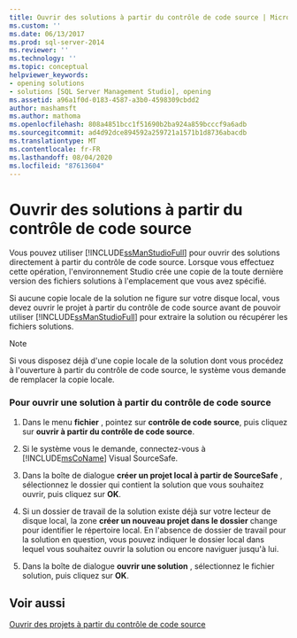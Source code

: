 ```yaml
---
title: Ouvrir des solutions à partir du contrôle de code source | Microsoft Docs
ms.custom: ''
ms.date: 06/13/2017
ms.prod: sql-server-2014
ms.reviewer: ''
ms.technology: ''
ms.topic: conceptual
helpviewer_keywords:
- opening solutions
- solutions [SQL Server Management Studio], opening
ms.assetid: a96a1f0d-0183-4587-a3b0-4598309cbdd2
author: mashamsft
ms.author: mathoma
ms.openlocfilehash: 808a4851bcc1f51690b2ba924a859bcccf9a6adb
ms.sourcegitcommit: ad4d92dce894592a259721a1571b1d8736abacdb
ms.translationtype: MT
ms.contentlocale: fr-FR
ms.lasthandoff: 08/04/2020
ms.locfileid: "87613604"
---
```

# <a name="open-solutions-from-source-control"></a>Ouvrir des solutions à partir du contrôle de code source
  Vous pouvez utiliser [!INCLUDE[ssManStudioFull](../includes/ssmanstudiofull-md.md)] pour ouvrir des solutions directement à partir du contrôle de code source. Lorsque vous effectuez cette opération, l'environnement Studio crée une copie de la toute dernière version des fichiers solutions à l'emplacement que vous avez spécifié.  
  
 Si aucune copie locale de la solution ne figure sur votre disque local, vous devez ouvrir le projet à partir du contrôle de code source avant de pouvoir utiliser [!INCLUDE[ssManStudioFull](../includes/ssmanstudiofull-md.md)] pour extraire la solution ou récupérer les fichiers solutions.  
  
> [!NOTE]  
>  Si vous disposez déjà d'une copie locale de la solution dont vous procédez à l'ouverture à partir du contrôle de code source, le système vous demande de remplacer la copie locale.  
  
### <a name="to-open-a-solution-from-source-control"></a>Pour ouvrir une solution à partir du contrôle de code source  
  
1.  Dans le menu **fichier** , pointez sur **contrôle de code source**, puis cliquez sur **ouvrir à partir du contrôle de code source**.  
  
2.  Si le système vous le demande, connectez-vous à [!INCLUDE[msCoName](../includes/msconame-md.md)] Visual SourceSafe.  
  
3.  Dans la boîte de dialogue **créer un projet local à partir de SourceSafe** , sélectionnez le dossier qui contient la solution que vous souhaitez ouvrir, puis cliquez sur **OK**.  
  
4.  Si un dossier de travail de la solution existe déjà sur votre lecteur de disque local, la zone **créer un nouveau projet dans le dossier** change pour identifier le répertoire local. En l'absence de dossier de travail pour la solution en question, vous pouvez indiquer le dossier local dans lequel vous souhaitez ouvrir la solution ou encore naviguer jusqu'à lui.  
  
5.  Dans la boîte de dialogue **ouvrir une solution** , sélectionnez le fichier solution, puis cliquez sur **OK**.  
  
## <a name="see-also"></a>Voir aussi  
 [Ouvrir des projets à partir du contrôle de code source](../../2014/database-engine/open-projects-from-source-control.md)  
  
  
